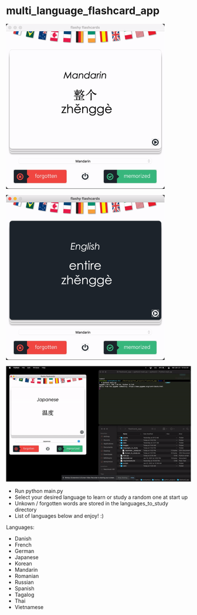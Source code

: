 # multi_language_flashcard_app

![mandarin_front](assets/mandarin_front.png)

![mandarin_back](assets/mandarin_back.png)

![multi_language_flashcard_app](assets/multi_language_flashcard_app.gif)

- Run python main.py
- Select your desired language to learn or study a random one at start up
- Unkown / forgotten words are stored in the languages_to_study directory
- List of languages below and enjoy! :)

Languages:
- Danish
- French
- German
- Japanese
- Korean
- Mandarin
- Romanian
- Russian
- Spanish
- Tagalog
- Thai
- Vietnamese
